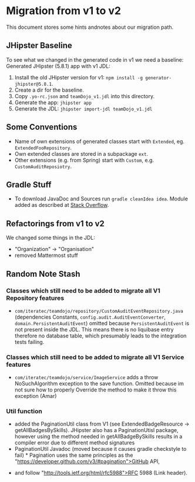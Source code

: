# Migration from v1 to v2

This document stores some hints andnotes about our migration path.

## JHipster Baseline

To see what we changed in the generated code in v1 we need a baseline: Generated JHipster (5.8.1) app with v1 JDL:

1. Install the old JHipster version for v1: `npm install -g generator-jhipster@5.8.1`.
2. Create a dir for the baseline.
3. Copy `.yo-rc.json` and `teamDojo_v1.jdl` into this directory.
4. Generate the app: `jhipster app`
5. Generate the JDL: `jhipster import-jdl teamDojo_v1.jdl`

## Some Conventions

- Name of own extensions of generated classes start with `Extended`, eg. `ExtendedFooRepository`.
- Own extended classes are stored in a subpackage `ext`.
- Other extensions (e.g. from Spring) start with `Custom`, e.g. `CustomAuditReposiotry`.

## Gradle Stuff

- To download JavaDoc and Sources run `gradle cleanIdea idea`. Module added as described at [Stack Overflow](https://stackoverflow.com/questions/28404149/how-to-download-javadocs-and-sources-for-jar-using-gradle-2-0/33653146#33653146).

## Refactorings from v1 to v2

We changed some things in the JDL:

- "Organization" -> "Organisation"
- removed Mattermost stuff

## Random Note Stash

### Classes which still need to be added to migrate all V1 Repository features

- `com/iteratec/teamdojo/repository/CustomAuditEventRepository.java` (dependencies Constants, `config.audit.AuditEventConverter`, `domain.PersistentAuditEvent`) omitted because `PersistentAuditEvent` is not present inside the JDL. This means there is no liquibase entry therefore no database table, which presumably leads to the integration tests failing.

### Classes which still need to be added to migrate all V1 Service features

- `com/iteratec/teamdojo/service/ImageService` adds a throw NoSuchAlgorithm exception to the save function. Omitted because im not sure how to properly Override the method to make it throw this exception (Amar)

### Util function

- added the PaginationUtil class from V1 (see ExtendedBadgeResource -> getAllBadgesBySkills). JHipster also has a PaginationUtisl package, however using the method needed in getAllBadgeBySkills results in a compiler error due to different method signatures
- PaginationUtil Javadoc (moved because it causes gradle checkstyle to fail) \* Pagination uses the same principles as the "https://developer.github.com/v3/#pagination">GitHub API,

* and follow "http://tools.ietf.org/html/rfc5988">RFC 5988 (Link header).
